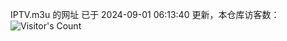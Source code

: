 IPTV.m3u 的网址 已于 2024-09-01 06:13:40 更新，本仓库访客数：![Visitor's Count](https://profile-counter.glitch.me/hero1898_tv/count.svg)
